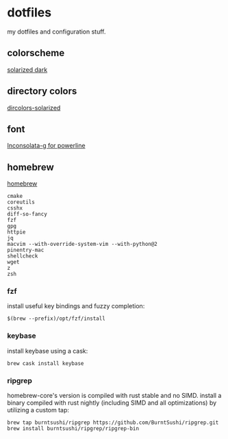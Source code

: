 # dotfiles

my dotfiles and configuration stuff.

## colorscheme

[solarized dark](http://ethanschoonover.com/solarized)

## directory colors

[dircolors-solarized](https://github.com/seebi/dircolors-solarized)

## font

[Inconsolata-g for powerline](https://github.com/powerline/fonts/tree/master/Inconsolata-g)

## homebrew

[homebrew](http://brew.sh/)

```
cmake
coreutils
csshx
diff-so-fancy
fzf
gpg
httpie
jq
macvim --with-override-system-vim --with-python@2
pinentry-mac
shellcheck
wget
z
zsh
```

### fzf

install useful key bindings and fuzzy completion:

```
$(brew --prefix)/opt/fzf/install
```

### keybase

install keybase using a cask:

```
brew cask install keybase
```

### ripgrep

homebrew-core's version is compiled with rust stable and no SIMD.  install a
binary compiled with rust nightly (including SIMD and all optimizations) by
utilizing a custom tap:

```
brew tap burntsushi/ripgrep https://github.com/BurntSushi/ripgrep.git
brew install burntsushi/ripgrep/ripgrep-bin
```

